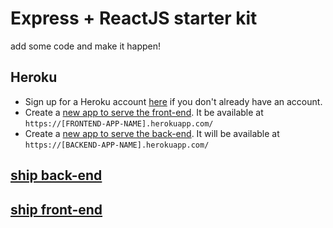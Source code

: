 # Express + ReactJS starter kit

add some code and make it happen!

## Heroku

- Sign up for a Heroku account [here](https://signup.heroku.com/) if you don't already have an account.
- Create a [new app to serve the front-end](https://dashboard.heroku.com/new-app). It be available at `https://[FRONTEND-APP-NAME].herokuapp.com/`
- Create a [new app to serve the back-end](https://dashboard.heroku.com/new-app). It will be available at `https://[BACKEND-APP-NAME].herokuapp.com/`

## [ship back-end](https://github.com/mihaelamiches/shipit/blob/master/back-end/README.md)

## [ship front-end](https://github.com/mihaelamiches/shipit/blob/master/front-end/README.md)
